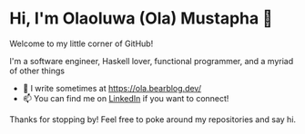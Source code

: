 # Hi, I'm Olaoluwa (Ola) Mustapha 👋

Welcome to my little corner of GitHub!

I'm a software engineer, Haskell lover, functional programmer, and a myriad of other things

- 📝 I write sometimes at https://ola.bearblog.dev/
- 📫 You can find me on [LinkedIn](https://www.linkedin.com/in/olaoluwam/) if you want to connect!

Thanks for stopping by! Feel free to poke around my repositories and say hi.
